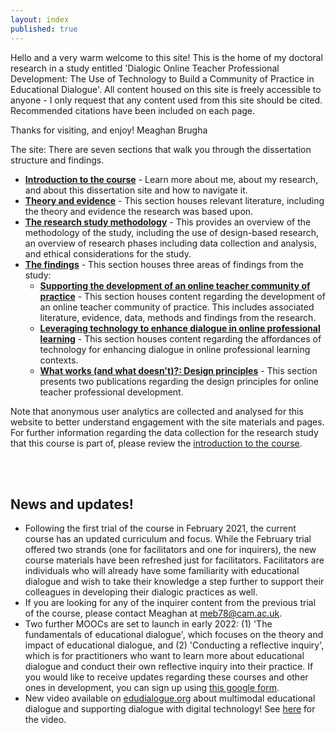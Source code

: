 ```yaml
---
layout: index
published: true
---
```


Hello and a very warm welcome to this site! This is the home of my doctoral research in a study entitled 'Dialogic Online Teacher Professional Development: The Use of Technology to Build a Community of Practice in Educational Dialogue'. All content housed on this site is freely accessible to anyone - I only request that any content used from this site should be cited. Recommended citations have been included on each page.

Thanks for visiting, and enjoy!
Meaghan Brugha

The site:
There are seven sections that walk you through the dissertation structure and findings.
* **[Introduction to the course](https://mbrugha.github.io/dissertation/modules/introduction/introduction/)** - Learn more about me, about my research, and about this dissertation site and how to navigate it.
* **[Theory and evidence](https://mbrugha.github.io/dissertation/modules/theory%and%evidence/)** - This section houses relevant literature, including the theory and evidence the research was based upon.
* **[The research study methodology](https://mbrugha/github/io/dissertation/modules/methodology/)** - This provides an overview of the methodology of the study, including the use of design-based research, an overview of research phases including data collection and analysis, and ethical considerations for the study.
* **[The findings](https://mbrugha/github/io/dissertation/modules/findings/)** - This section houses three areas of findings from the study: 
  * **[Supporting the development of an online teacher community of practice](https://mbrugha/github/io/dissertation/modules/findings/online%CoP)** - This section houses content regarding the development of an online teacher community of practice. This includes associated literature, evidence, data, methods and findings from the research.
  * **[Leveraging technology to enhance dialogue in online professional learning](https://mbrugha/github/io/dissertation/modules/findings/technology%and%dialogue)** - This section houses content regarding the affordances of technology for enhancing dialogue in online professional learning contexts.
  * **[What works (and what doesn't)?: Design principles](https://mbrugha/github/io/dissertation/modules/findings/design%principles)** - This section presents two publications regarding the design principles for online teacher professional development.

Note that anonymous user analytics are collected and analysed for this website to better understand engagement with the site materials and pages. For further information regarding the data collection for the research study that this course is part of, please review the [introduction to the course](https://mbrugha.github.io/course-in-a-box/modules/introduction/introduction/).

<br/><br/>
## News and updates!

* Following the first trial of the course in February 2021, the current course has an updated curriculum and focus. While the February trial offered two strands (one for facilitators and one for inquirers), the new course materials have been refreshed just for facilitators. Facilitators are individuals who will already have some familiarity with educational dialogue and wish to take their knowledge a step further to support their colleagues in developing their dialogic practices as well.
* If you are looking for any of the inquirer content from the previous trial of the course, please contact Meaghan at meb78@cam.ac.uk.
* Two further MOOCs are set to launch in early 2022: (1) 'The fundamentals of educational dialogue', which focuses on the theory and impact of educational dialogue, and (2) 'Conducting a reflective inquiry', which is for practitioners who want to learn more about educational dialogue and conduct their own reflective inquiry into their practice. If you would like to receive updates regarding these courses and other ones in development, you can sign up using [this google form](https://forms.gle/qR1tGTAwXJDwkecV8).
* New video available on [edudialogue.org](edudialogue.org) about multimodal educational dialogue and supporting dialogue with digital technology! See [here](https://www.edudialogue.org/resources/multimodal-educational-dialogue/) for the video.
